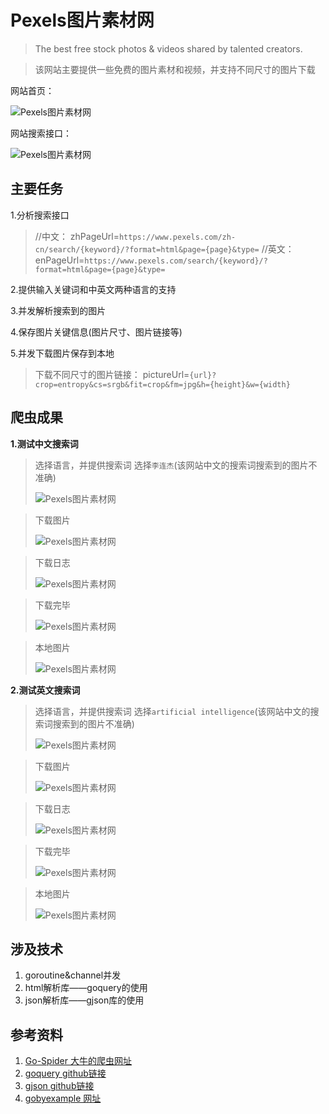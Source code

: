 # Pexels图片素材网 #

> The best free stock photos & videos shared by talented creators.

> 该网站主要提供一些免费的图片素材和视频，并支持不同尺寸的图片下载

网站首页：

![Pexels图片素材网](https://github.com/jaydenwen123/GolangSpider/blob/master/GolangSpider/example/pexels/example_images/home.png)

网站搜索接口：

![Pexels图片素材网](https://github.com/jaydenwen123/GolangSpider/blob/master/GolangSpider/example/pexels/example_images/search.png)


## 主要任务 ##

1.分析搜索接口

>//中文：
>zhPageUrl=`https://www.pexels.com/zh-cn/search/{keyword}/?format=html&page={page}&type=`
>//英文：
>enPageUrl=`https://www.pexels.com/search/{keyword}/?format=html&page={page}&type=`
>

2.提供输入关键词和中英文两种语言的支持

3.并发解析搜索到的图片

4.保存图片关键信息(图片尺寸、图片链接等)

5.并发下载图片保存到本地

>下载不同尺寸的图片链接：
> pictureUrl=`{url}?crop=entropy&cs=srgb&fit=crop&fm=jpg&h={height}&w={width}`
> 

## 爬虫成果 ##

**1.测试中文搜索词**

> 选择语言，并提供搜索词 选择`李连杰`(该网站中文的搜索词搜索到的图片不准确)
> 
> ![Pexels图片素材网](https://github.com/jaydenwen123/GolangSpider/blob/master/GolangSpider/example/pexels/example_images/zhtest1.png)

> 下载图片
> 
> ![Pexels图片素材网](https://github.com/jaydenwen123/GolangSpider/blob/master/GolangSpider/example/pexels/example_images/zhtest2.png)

> 下载日志
> 
> ![Pexels图片素材网](https://github.com/jaydenwen123/GolangSpider/blob/master/GolangSpider/example/pexels/example_images/zhtest3.png)

> 下载完毕
> 
> ![Pexels图片素材网](https://github.com/jaydenwen123/GolangSpider/blob/master/GolangSpider/example/pexels/example_images/zhtest4.png)

> 本地图片
> 
> ![Pexels图片素材网](https://github.com/jaydenwen123/GolangSpider/blob/master/GolangSpider/example/pexels/example_images/lilianjie.png)


**2.测试英文搜索词**

> 选择语言，并提供搜索词 选择`artificial intelligence`(该网站中文的搜索词搜索到的图片不准确)
> 
> ![Pexels图片素材网](https://github.com/jaydenwen123/GolangSpider/blob/master/GolangSpider/example/pexels/example_images/test1.png)

> 下载图片
> 
> ![Pexels图片素材网](https://github.com/jaydenwen123/GolangSpider/blob/master/GolangSpider/example/pexels/example_images/test2.png)

> 下载日志
> 
> ![Pexels图片素材网](https://github.com/jaydenwen123/GolangSpider/blob/master/GolangSpider/example/pexels/example_images/test3.png)

> 下载完毕
> 
> ![Pexels图片素材网](https://github.com/jaydenwen123/GolangSpider/blob/master/GolangSpider/example/pexels/example_images/test4.png)

> 本地图片
> 
> ![Pexels图片素材网](https://github.com/jaydenwen123/GolangSpider/blob/master/GolangSpider/example/pexels/example_images/artificial_intelligence.png)


## 涉及技术 ##

1. goroutine&channel并发
2. html解析库——goquery的使用
3. json解析库——gjson库的使用

## 参考资料 ##

1. [Go-Spider 大牛的爬虫网址](https://github.com/GopherCoder/Go-Spider)
2. [goquery github链接](https://github.com/PuerkitoBio/goquery)
3. [gjson github链接](https://github.com/tidwall/gjson)
4. [gobyexample 网址](https://gobyexample.com/)

